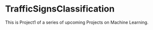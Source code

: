 # TrafficSignsClassification
This is Project1 of a series of upcoming Projects on Machine Learning.
